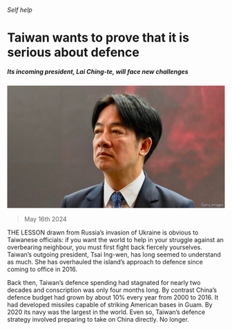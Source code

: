 ###### Self help

# Taiwan wants to prove that it is serious about defence 

##### Its incoming president, Lai Ching-te, will face new challenges 

![image](images/20240518_ASP507.jpg) 

> May 16th 2024 

THE LESSON drawn from Russia’s invasion of Ukraine is obvious to Taiwanese officials: if you want the world to help in your struggle against an overbearing neighbour, you must first fight back fiercely yourselves. Taiwan’s outgoing president, Tsai Ing-wen, has long seemed to understand as much. She has overhauled the island’s approach to defence since coming to office in 2016.

Back then, Taiwan’s defence spending had stagnated for nearly two decades and conscription was only four months long. By contrast China’s defence budget had grown by about 10% every year from 2000 to 2016. It had developed missiles capable of striking American bases in Guam. By 2020 its navy was the largest in the world. Even so, Taiwan’s defence strategy involved preparing to take on China directly. No longer. 

